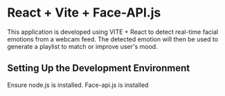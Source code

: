 # React + Vite + Face-API.js

This application is developed using VITE + React to detect real-time facial emotions from a webcam feed. The detected emotion will then be used to generate a playlist to match or improve user's mood. 

## Setting Up the Development Environment
Ensure node.js is installed. 
Face-api.js is installed

